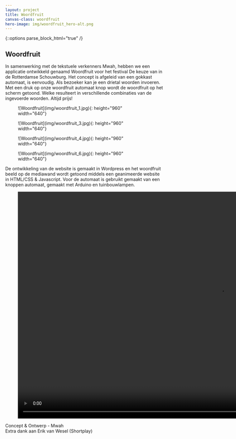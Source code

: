```yaml
---
layout: project
title: Woordfruit
canvas-class: woordfruit
hero-image: img/woordfruit_hero-alt.png
---
```



{::options parse_block_html="true" /}
<section class="intro">
<div class="col">

# Woordfruit

</div>
<div class="col">

  In samenwerking met de tekstuele verkenners Mwah, hebben we een applicatie ontwikkeld genaamd Woordfruit voor het festival De keuze van in de Rotterdamse Schouwburg.
  Het concept is afgeleid van een gokkast automaat, is eenvoudig.
  Als bezoeker kan je een drietal woorden invoeren.
  Met een druk op onze woordfruit automaat knop wordt de woordfruit op het scherm getoond.
  Welke resulteert in verschillende combinaties van de ingevoerde woorden. Altijd prijs!

</div>
</section>



<section class="media">
<figure class="image">
![Woordfruit](img/woordfruit_1.jpg){: height="960" width="640"}
</figure>
<figure class="image">
![Woordfruit](img/woordfruit_3.jpg){: height="960" width="640"}
</figure>
<figure class="image">
![Woordfruit](img/woordfruit_4.jpg){: height="960" width="640"}
</figure>
<figure class="image">
  ![Woordfruit](img/woordfruit_6.jpg){: height="960" width="640"}
</figure>
</section>

<section class="more">
<div class="col col-wide">
De ontwikkeling van de website is gemaakt in Wordpress en het woordfruit beeld op de mediawand wordt getoond middels een geanimeerde website in HTML/CSS &amp; Javascript. Voor de automaat is gebruikt gemaakt van een knoppen automaat, gemaakt met Arduino en tuinbouwlampen.
</div>

</section>

<section class="media-smaller">
<figure class="image-wide">
<video  width="1280" height="720" loop muted autoplay >

<source src="mp4/demo.mp4" type="video/mp4">
Your browser doesn't support HTML5 video tag.
</video>
</figure>
</section>


<section class="more">
<div class="col col-wide">
Concept &amp; Ontwerp - Mwah<br/>
Extra dank aan Erik van Wesel (Shortplay)
</div>

</section>
